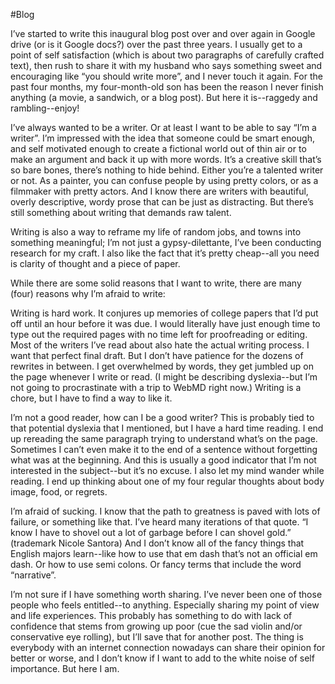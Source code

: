 #Blog

I’ve started to write this inaugural blog post over and over again in Google drive (or is it Google docs?) over the past three years. I usually get to a point of self satisfaction (which is about two paragraphs of carefully crafted text), then rush to share it with my husband who  says something sweet and encouraging like “you should write more”, and I never touch it again. For the past four months, my four-month-old son has been the reason I never finish anything (a movie, a sandwich, or a blog post). But here it is--raggedy and rambling--enjoy!

I’ve always wanted to be a writer. Or at least I want to be able to say “I’m a writer”. I’m impressed with the idea that someone could be smart enough, and self motivated enough to create a fictional world out of thin air or to make an argument and back it up with more words. It’s a creative skill that’s so bare bones, there’s nothing to hide behind. Either you’re a talented writer or not. As a painter, you can confuse people by using pretty colors, or as a filmmaker with pretty actors. And I know there are writers with beautiful, overly descriptive, wordy prose that can be just as distracting. But there’s still something about writing that demands raw talent.

Writing is also a way to reframe my life of random jobs, and towns into something meaningful; I’m not just a gypsy-dilettante, I’ve been conducting research for my craft. I also like the fact that it’s pretty cheap--all you need is clarity of thought and a piece of paper.

While there are some solid reasons that I want to write, there are many (four) reasons why I’m afraid to write:

Writing is hard work. It conjures up memories of college papers that I’d put off until an hour before it was due. I would literally have just enough time to type out the required pages with no time left for proofreading or editing. Most of the writers I’ve read about also hate the actual writing process. I want that perfect final draft. But I don’t have patience for the dozens of rewrites in between. I get overwhelmed by words, they get jumbled up on the page whenever I write or read. (I might be describing dyslexia--but I’m not going to procrastinate with a trip to WebMD right now.) Writing is a chore, but I have to find a way to like it.

I’m not a good reader, how can I be a good writer? This is probably tied to that potential dyslexia that I mentioned, but I have a hard time reading. I end up rereading the same paragraph trying to understand what’s on the page. Sometimes I can’t even make it to the end of a sentence without forgetting what was at the beginning. And this is usually a good indicator that I’m not interested in the subject--but it’s no excuse. I also let my mind wander while reading. I end up thinking about one of my four regular thoughts about body image, food, or regrets.

I’m afraid of sucking. I know that the path to greatness is paved with lots of failure, or something like that. I’ve heard many iterations of that quote. “I know I have to shovel out a lot of garbage before I can shovel gold.” (trademark Nicole Santora) And I don’t know all of the fancy things that English majors learn--like how to use that em dash that’s not an official em dash. Or how to use semi colons. Or fancy terms that include the word “narrative”.

I’m not sure if I have something worth sharing. I’ve never been one of those people who feels entitled--to anything. Especially sharing my point of view and life experiences. This probably has something to do with lack of confidence that stems from growing up poor (cue the sad violin and/or conservative eye rolling), but I’ll save that for another post. The thing is everybody with an internet connection nowadays can share their opinion for better or worse, and I don’t know if I want to add to the white noise of self importance. But here I am.